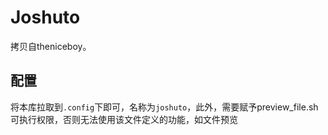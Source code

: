 # Joshuto
拷贝自theniceboy。
## 配置
将本库拉取到`.config`下即可，名称为`joshuto`，此外，需要赋予preview_file.sh可执行权限，否则无法使用该文件定义的功能，如文件预览
